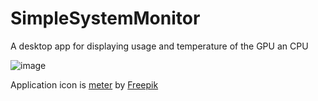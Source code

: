 # SimpleSystemMonitor
A desktop app for displaying usage and temperature of the GPU an CPU

![image](https://user-images.githubusercontent.com/22921090/229471931-930346fd-eb38-4c11-8dd9-7cd5565b3662.png)

Application icon is [meter](https://www.flaticon.com/free-icon/speedometer_3381652?term=meter&page=1&position=1&origin=tag&related_id=3381652) by [Freepik](https://www.flaticon.com/authors/freepik)
